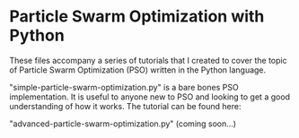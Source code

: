 # Particle Swarm Optimization with Python

These files accompany a series of tutorials that I created to cover the topic of Particle Swarm Optimization (PSO) written in the Python language.

"simple-particle-swarm-optimization.py" is a bare bones PSO implementation. It is useful to anyone new to PSO and looking to get a good understanding of how it works. The tutorial can be found here: 

"advanced-particle-swarm-optimization.py" (coming soon...)
